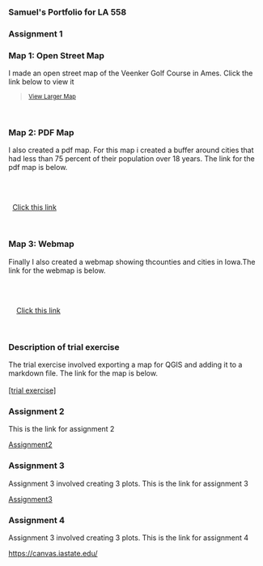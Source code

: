 ### Samuel's Portfolio for LA 558

### Assignment 1

### Map 1: Open Street Map
I made an open street map of the Veenker Golf Course in Ames. Click the link below to view it

 ><small><a href="https://www.openstreetmap.org/?mlat=42.03881&amp;mlon=-93.65058#map=17/42.03880/-93.65058">View Larger Map</a></small>

       

### Map 2: PDF Map
I also created a pdf map. For this map i created a buffer around cities that had less than 75 percent of their population over 18 years. The link for the pdf map is below. 

            <br><br>

    <a href="https://samod008.github.io/LA558_Samuel_Odoom/Assignment 1/assign3.pdf" target ="_blank">Click this link</a> 

    
### Map 3: Webmap
Finally I also created a webmap showing thcounties and cities in Iowa.The link for the webmap is below. 

            <br><br>

     <a href="https://samod008.github.io/LA558_Samuel_Odoom/Assignment 1/qgis2web/qgis2web1/index.html" target ="_blank">Click this link</a> 

    

### Description of trial exercise
The trial exercise involved exporting a map for QGIS and adding it to a markdown file. The link for the map is below. 
<br><br>
<a href="https://samod008.github.io/LA558_Samuel_Odoom/ex2b.png" target ="_blank">[trial exercise]</a> 

### Assignment 2
This is the link for assignment 2

[Assignment2](Assignment2/assignment_2.md)


### Assignment 3
Assignment 3 involved creating 3 plots. This is the link for assignment 3

[Assignment3](Assignment3/assignment_3.md)


### Assignment 4
Assignment 3 involved creating 3 plots. This is the link for assignment 4

https://canvas.iastate.edu/
